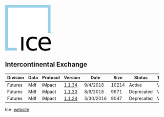 [![Ice](https://github.com/Open-Markets-Initiative/Directory/blob/master/Logos/Ice.png)](https://www.theice.com)


## Intercontinental Exchange

|Division | Data | Protocol | Version | Date | Size | Status | Testing | Specification|
|--- | --- | --- | --- | --- | --- | --- | --- | ---|
|Futures | Mdf | iMpact | [1.1.34][Ice.Futures.Mdf.iMpact.v1.1.34.Dissector] | 9/4/2018 | 10214 | Active | Verified | [pdf][Ice.Futures.Mdf.iMpact.v1.1.34.Pdf]|
|Futures | Mdf | iMpact | [1.1.33][Ice.Futures.Mdf.iMpact.v1.1.33.Dissector] | 8/6/2018 | 9971 | Deprecated | Verified | [pdf][Ice.Futures.Mdf.iMpact.v1.1.33.Pdf]|
|Futures | Mdf | iMpact | [1.1.24][Ice.Futures.Mdf.iMpact.v1.1.24.Dissector] | 3/30/2016 | 9047 | Deprecated | Verified | [pdf][Ice.Futures.Mdf.iMpact.v1.1.24.Pdf]|


Ice: [website](https://www.theice.com "Go to Intercontinental Exchange")


[Ice.Futures.Mdf.iMpact.v1.1.24.Dissector]: https://github.com/Open-Markets-Initiative/wireshark-lua/blob/master/Ice/Ice.Futures.Mdf.iMpact.v1.1.24.Script.Dissector.lua "Intercontinental Exchange 1.1.24 Wireshark Dissector"
[Ice.Futures.Mdf.iMpact.v1.1.24.Pdf]: https://github.com/Open-Markets-Initiative/Directory/blob/master/Specifications/Ice/Ice.Futures.Mdf.iMpact.v1.1.24.pdf "Intercontinental Exchange 1.1.24 Pdf"
[Ice.Futures.Mdf.iMpact.v1.1.33.Dissector]: https://github.com/Open-Markets-Initiative/wireshark-lua/blob/master/Ice/Ice.Futures.Mdf.iMpact.v1.1.33.Script.Dissector.lua "Intercontinental Exchange 1.1.33 Wireshark Dissector"
[Ice.Futures.Mdf.iMpact.v1.1.33.Pdf]: https://github.com/Open-Markets-Initiative/Directory/blob/master/Specifications/Ice/Ice.Futures.Mdf.iMpact.v1.1.33.pdf "Intercontinental Exchange 1.1.33 Pdf"
[Ice.Futures.Mdf.iMpact.v1.1.34.Dissector]: https://github.com/Open-Markets-Initiative/wireshark-lua/blob/master/Ice/Ice.Futures.Mdf.iMpact.v1.1.34.Script.Dissector.lua "Intercontinental Exchange 1.1.34 Wireshark Dissector"
[Ice.Futures.Mdf.iMpact.v1.1.34.Pdf]: https://github.com/Open-Markets-Initiative/Directory/blob/master/Specifications/Ice/Ice.Futures.Mdf.iMpact.v1.1.34.pdf "Intercontinental Exchange 1.1.34 Pdf"
